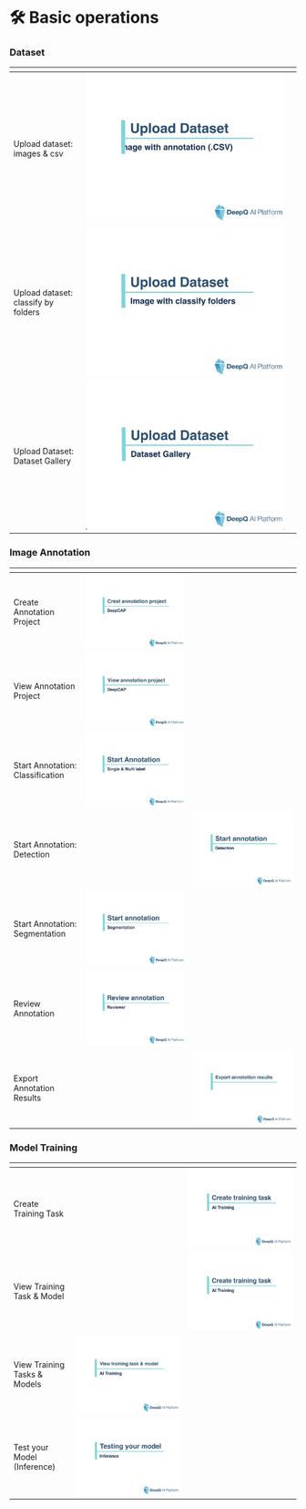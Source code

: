 # 🛠 Basic operations

### Dataset

<table data-view="cards"><thead><tr><th></th><th></th><th></th></tr></thead><tbody><tr><td>Upload dataset: images &#x26; csv</td><td><img src="../.gitbook/assets/01 Upload dataset_csv.png" alt=""></td><td></td></tr><tr><td>Upload dataset: classify by folders</td><td><img src="../.gitbook/assets/02 Upload dataset_classify folder.png" alt="" data-size="original"></td><td></td></tr><tr><td>Upload Dataset: Dataset Gallery</td><td><img src="../.gitbook/assets/03 Upload dataset from dataset gallery.png" alt=""></td><td></td></tr></tbody></table>

### **Image Annotation**

<table data-view="cards"><thead><tr><th></th><th></th><th></th></tr></thead><tbody><tr><td>Create Annotation Project</td><td><img src="../.gitbook/assets/04 Create annotation project.png" alt=""></td><td></td></tr><tr><td>View Annotation Project</td><td><img src="../.gitbook/assets/05 View project detail.png" alt=""></td><td></td></tr><tr><td>Start Annotation: Classification</td><td><img src="../.gitbook/assets/06 Start Annotation_single &#x26; multi-label classification.png" alt=""></td><td></td></tr><tr><td>Start Annotation: Detection</td><td></td><td><img src="../.gitbook/assets/07 Start annotation_detection.png" alt=""></td></tr><tr><td>Start Annotation: Segmentation</td><td><img src="../.gitbook/assets/08 Start annotation_segmentation.png" alt=""></td><td></td></tr><tr><td>Review Annotation</td><td><img src="../.gitbook/assets/09 Review annotation.png" alt=""></td><td></td></tr><tr><td>Export Annotation Results</td><td></td><td><img src="../.gitbook/assets/10 Export annotation results.png" alt=""></td></tr></tbody></table>

### **Model Training**

<table data-view="cards"><thead><tr><th></th><th></th><th></th></tr></thead><tbody><tr><td>Create Training Task</td><td></td><td><img src="../.gitbook/assets/11 Create training task.png" alt=""></td></tr><tr><td>View Training Task &#x26; Model</td><td></td><td><img src="../.gitbook/assets/11 Create training task.png" alt=""></td></tr><tr><td>View Training Tasks &#x26; Models</td><td><img src="../.gitbook/assets/12 View training task &#x26; model.png" alt=""></td><td></td></tr><tr><td>Test your Model (Inference)</td><td><img src="../.gitbook/assets/13 Test your model_Inference.png" alt=""></td><td></td></tr></tbody></table>
